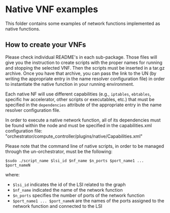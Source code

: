 # Native VNF examples

This folder contains some examples of network functions implemented as native
functions.


## How to create your VNFs

Please check individual README's in each sub-package.
Those files will give you the instruction to create scripts with the proper
names for running and stopping the selected VNF. Then the scripts must be
inserted in a tar.gz archive. 
Once you have that archive, you can pass the link to the UN (by writing the
appropriate entry in the name resolver configuration file) in order to
instantiate the native function in your running environment.

Each native NF will use different capabilities (e.g., `iptables`, `ebtables`,
specific hw accelerator, other scripts or executables, etc.) that must be specified
in the `dependencies` attribute of the appropriate entry in the name resolver
configuration file.

In order to execute a native network function, all of its dependencies must be
found within the node and must be specified in the capabilities.xml
configuration file: 
	"orchestrator/compute_controller/plugins/native/Capabilities.xml"

Please note that the command line of native scripts, in order to be managed
through the un-orchestrator, must be the following:

	$sudo ./script_name $lsi_id $nf_name $n_ports $port_name1 ... $port_nameN
	
where:
	
  * `$lsi_id`	indicates the id of the LSI related to the graph
  * `$nf_name`	indicated the name of the network function
  * `$n_ports`	specifies the number of ports of the network function
  * `$port_name1 ... $port_nameN`	are the names of the ports assigned to
			the network function and connected to the LSI

